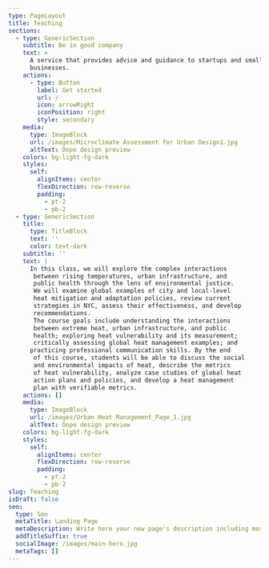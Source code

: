 ```yaml
---
type: PageLayout
title: Teaching
sections:
  - type: GenericSection
    subtitle: Be in good company
    text: >
      A service that provides advice and guidance to startups and small
      businesses.
    actions:
      - type: Button
        label: Get started
        url: /
        icon: arrowRight
        iconPosition: right
        style: secondary
    media:
      type: ImageBlock
      url: /images/Microclimate Assessment for Urban Design1.jpg
      altText: Dope design preview
    colors: bg-light-fg-dark
    styles:
      self:
        alignItems: center
        flexDirection: row-reverse
        padding:
          - pt-2
          - pb-2
  - type: GenericSection
    title:
      type: TitleBlock
      text: ''
      color: text-dark
    subtitle: ''
    text: |
      In this class, we will explore the complex interactions
       between rising temperatures, urban infrastructure, and
       public health through the lens of environmental justice.
       We will examine global examples of city and local-level
       heat mitigation and adaptation policies, review current
       strategies in NYC, assess their effectiveness, and develop
       recommendations.
       The course goals include understanding the interactions
       between extreme heat, urban infrastructure, and public
       health; exploring heat vulnerability and its measurement;
       critically assessing global heat management examples; and
      practicing professional communication skills. By the end
       of this course, students will be able to discuss the social
       and environmental impacts of heat, describe the metrics
       of heat vulnerability, analyze case studies of global heat
       action plans and policies, and develop a heat management
       plan with verifiable metrics.
    actions: []
    media:
      type: ImageBlock
      url: /images/Urban Heat Management_Page_1.jpg
      altText: Dope design preview
    colors: bg-light-fg-dark
    styles:
      self:
        alignItems: center
        flexDirection: row-reverse
        padding:
          - pt-2
          - pb-2
slug: Teaching
isDraft: false
seo:
  type: Seo
  metaTitle: Landing Page
  metaDescription: Write here your new page's description including most relevant keywords.
  addTitleSuffix: true
  socialImage: /images/main-hero.jpg
  metaTags: []
---
```

